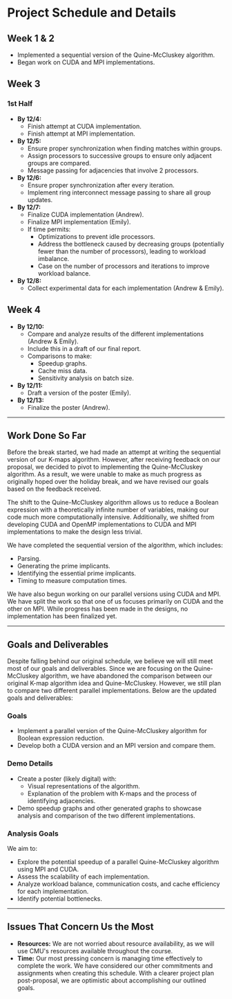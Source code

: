 # Project Schedule and Details

## Week 1 & 2
- Implemented a sequential version of the Quine-McCluskey algorithm.
- Began work on CUDA and MPI implementations.

## Week 3

### 1st Half
- **By 12/4:**
  - Finish attempt at CUDA implementation.
  - Finish attempt at MPI implementation.
- **By 12/5:**
  - Ensure proper synchronization when finding matches within groups.
  - Assign processors to successive groups to ensure only adjacent groups are compared.
  - Message passing for adjacencies that involve 2 processors.
- **By 12/6:**
  - Ensure proper synchronization after every iteration.
  - Implement ring interconnect message passing to share all group updates.
- **By 12/7:**
  - Finalize CUDA implementation (Andrew).
  - Finalize MPI implementation (Emily).
  - If time permits:
    - Optimizations to prevent idle processors.
    - Address the bottleneck caused by decreasing groups (potentially fewer than the number of processors), leading to workload imbalance. 
    - Case on the number of processors and iterations to improve workload balance.
- **By 12/8:**
  - Collect experimental data for each implementation (Andrew & Emily).

## Week 4
- **By 12/10:**
  - Compare and analyze results of the different implementations (Andrew & Emily).
  - Include this in a draft of our final report.
  - Comparisons to make:
    - Speedup graphs.
    - Cache miss data.
    - Sensitivity analysis on batch size.
- **By 12/11:**
  - Draft a version of the poster (Emily).
- **By 12/13:**
  - Finalize the poster (Andrew).

---

## Work Done So Far
Before the break started, we had made an attempt at writing the sequential version of our K-maps algorithm. However, after receiving feedback on our proposal, we decided to pivot to implementing the Quine-McCluskey algorithm. As a result, we were unable to make as much progress as originally hoped over the holiday break, and we have revised our goals based on the feedback received.

The shift to the Quine-McCluskey algorithm allows us to reduce a Boolean expression with a theoretically infinite number of variables, making our code much more computationally intensive. Additionally, we shifted from developing CUDA and OpenMP implementations to CUDA and MPI implementations to make the design less trivial.

We have completed the sequential version of the algorithm, which includes:
- Parsing.
- Generating the prime implicants.
- Identifying the essential prime implicants.
- Timing to measure computation times.

We have also begun working on our parallel versions using CUDA and MPI. We have split the work so that one of us focuses primarily on CUDA and the other on MPI. While progress has been made in the designs, no implementation has been finalized yet.

---

## Goals and Deliverables
Despite falling behind our original schedule, we believe we will still meet most of our goals and deliverables. Since we are focusing on the Quine-McCluskey algorithm, we have abandoned the comparison between our original K-map algorithm idea and Quine-McCluskey. However, we still plan to compare two different parallel implementations. Below are the updated goals and deliverables:

### Goals
- Implement a parallel version of the Quine-McCluskey algorithm for Boolean expression reduction.
- Develop both a CUDA version and an MPI version and compare them.

### Demo Details
- Create a poster (likely digital) with:
  - Visual representations of the algorithm.
  - Explanation of the problem with K-maps and the process of identifying adjacencies.
- Demo speedup graphs and other generated graphs to showcase analysis and comparison of the two different implementations.

### Analysis Goals
We aim to:
- Explore the potential speedup of a parallel Quine-McCluskey algorithm using MPI and CUDA.
- Assess the scalability of each implementation.
- Analyze workload balance, communication costs, and cache efficiency for each implementation.
- Identify potential bottlenecks.

---

## Issues That Concern Us the Most
- **Resources:** We are not worried about resource availability, as we will use CMU's resources available throughout the course.
- **Time:** Our most pressing concern is managing time effectively to complete the work. We have considered our other commitments and assignments when creating this schedule. With a clearer project plan post-proposal, we are optimistic about accomplishing our outlined goals.

